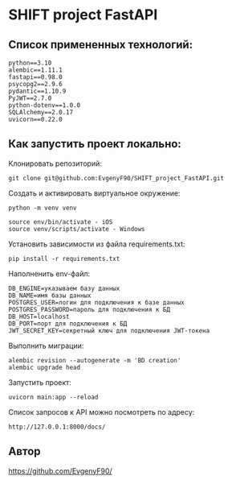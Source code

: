# SHIFT project FastAPI

## Список примененных технологий:
```
python==3.10
alembic==1.11.1
fastapi==0.98.0
psycopg2==2.9.6
pydantic==1.10.9
PyJWT==2.7.0
python-dotenv==1.0.0
SQLAlchemy==2.0.17
uvicorn==0.22.0
```

## Как запустить проект локально:
Клонировать репозиторий:

```
git clone git@github.com:EvgenyF90/SHIFT_project_FastAPI.git
```

Cоздать и активировать виртуальное окружение:

```
python -m venv venv
```

```
source env/bin/activate - iOS
source venv/scripts/activate - Windows
```

Установить зависимости из файла requirements.txt:

```
pip install -r requirements.txt
```

Наполненить env-файл:
```
DB_ENGINE=указываем базу данных
DB_NAME=имя базы данных
POSTGRES_USER=логин для подключения к базе данных
POSTGRES_PASSWORD=пароль для подключения к БД
DB_HOST=localhost
DB_PORT=порт для подключения к БД
JWT_SECRET_KEY=секретный ключ для подключения JWT-токена
```

Выполнить миграции:

```
alembic revision --autogenerate -m 'BD creation'
alembic upgrade head
```

Запустить проект:

```
uvicorn main:app --reload
```

Список запросов к API можно посмотреть по адресу:

```
http://127.0.0.1:8000/docs/
```

## Автор
https://github.com/EvgenyF90/
